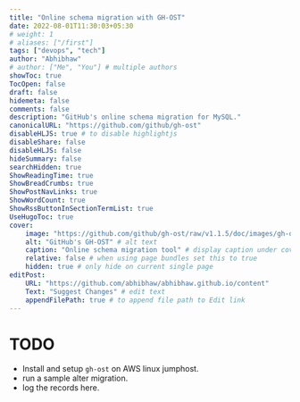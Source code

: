 ```yaml
---
title: "Online schema migration with GH-OST"
date: 2022-08-01T11:30:03+05:30
# weight: 1
# aliases: ["/first"]
tags: ["devops", "tech"]
author: "Abhibhaw"
# author: ["Me", "You"] # multiple authors
showToc: true
TocOpen: false
draft: false
hidemeta: false
comments: false
description: "GitHub's online schema migration for MySQL."
canonicalURL: "https://github.com/github/gh-ost"
disableHLJS: true # to disable highlightjs
disableShare: false
disableHLJS: false
hideSummary: false
searchHidden: true
ShowReadingTime: true
ShowBreadCrumbs: true
ShowPostNavLinks: true
ShowWordCount: true
ShowRssButtonInSectionTermList: true
UseHugoToc: true
cover:
    image: "https://github.com/github/gh-ost/raw/v1.1.5/doc/images/gh-ost-logo-light-160.png" # image path/url
    alt: "GitHub's GH-OST" # alt text
    caption: "Online schema migration tool" # display caption under cover
    relative: false # when using page bundles set this to true
    hidden: true # only hide on current single page
editPost:
    URL: "https://github.com/abhibhaw/abhibhaw.github.io/content"
    Text: "Suggest Changes" # edit text
    appendFilePath: true # to append file path to Edit link
---
```


# TODO

- Install and setup `gh-ost` on AWS linux jumphost.
- run a sample alter migration.
- log the records here.

